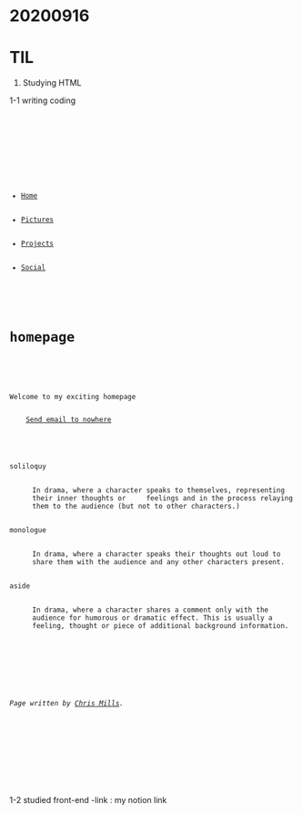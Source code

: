 # 20200916
# TIL


1. Studying HTML

1-1 writing coding

<pre>
<code>

  <!DOCTYPE html>
  <html>
  <head>
   <meta charset="utf-8">
    <ul>
      <li><a href="C:\\User\\user\\Desktop\\a. Front-end\\index.html">Home</a></li>
     <li><a href="C:\Users\user\Desktop\a.Front-end\pictures.html">Pictures</a></li>
     <li><a href="projects.html">Projects</a></li>
     <li><a href="social.html">Social</a></li>
    </ul>
    <h1>homepage</h1>
  </head>
  <body>
   <p>Welcome to my exciting homepage</p>
    <a href="mailto:sam606@naver.com">Send email to nowhere</a>
  
   <dl>
     <dt>soliloquy</dt>
     <dd>In drama, where a character speaks to themselves, representing their inner thoughts or     feelings and in the process relaying them to the audience (but not to other characters.)</dd>
     <dt>monologue</dt>
     <dd>In drama, where a character speaks their thoughts out loud to share them with the audience and any other characters present.</dd>
     <dt>aside</dt>
     <dd>In drama, where a character shares a comment only with the audience for humorous or dramatic effect. This is usually a feeling, thought or piece of additional background information.</dd>
    </dl>
  
    <address>
   <p>Page written by <a href="../authors/chris-mills/">Chris Mills</a>.</p>
   </address>
  
  </body>
  </html>

  </code>
  </pre>
  
  
1-2 studied front-end
-link : my notion link
